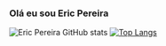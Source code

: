 ### Olá eu sou Eric Pereira
![Eric Pereira GitHub stats](https://github-readme-stats.vercel.app/api?username=ericpereira234&show_icons=true&theme=radical)
[![Top Langs](https://github-readme-stats.vercel.app/api/top-langs/?username=ericpereira234&layout=compact)](https://github.com/anuraghazra/github-readme-stats)

